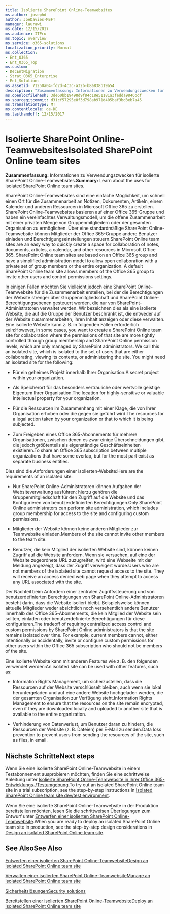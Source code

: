 ```yaml
---
title: Isolierte SharePoint Online-Teamwebsites
ms.author: josephd
author: JoeDavies-MSFT
manager: laurawi
ms.date: 12/15/2017
ms.audience: ITPro
ms.topic: overview
ms.service: o365-solutions
localization_priority: Normal
ms.collection:
- Ent_O365
- Ent_O365_Top
ms.custom:
- DecEntMigration
- Strat_O365_Enterprise
- Ent_Solutions
ms.assetid: 71250a04-fd2d-4c3c-a32b-b8a838b19a54
description: "Zusammenfassung: Informationen zu Verwendungszwecken für isolierte SharePoint Online-Teamwebsites."
ms.openlocfilehash: 3de60bb19498d9f84c18e51181a3fedda9846bdf
ms.sourcegitcommit: d31cf57295e8f3d798ab971d405baf3bd3eb7a45
ms.translationtype: MT
ms.contentlocale: de-DE
ms.lasthandoff: 12/15/2017
---
```

# <a name="isolated-sharepoint-online-team-sites"></a><span data-ttu-id="2c6db-103">Isolierte SharePoint Online-Teamwebsites</span><span class="sxs-lookup"><span data-stu-id="2c6db-103">Isolated SharePoint Online team sites</span></span>

 <span data-ttu-id="2c6db-104">**Zusammenfassung:** Informationen zu Verwendungszwecken für isolierte SharePoint Online-Teamwebsites.</span><span class="sxs-lookup"><span data-stu-id="2c6db-104">**Summary:** Learn about the uses for isolated SharePoint Online team sites.</span></span>
  
<span data-ttu-id="2c6db-p101">SharePoint Online-Teamwebsites sind eine einfache Möglichkeit, um schnell einen Ort für die Zusammenarbeit an Notizen, Dokumenten, Artikeln, einem Kalender und anderen Ressourcen in Microsoft Office 365 zu erstellen. SharePoint Online-Teamwebsites basieren auf einer Office 365-Gruppe und haben ein vereinfachtes Verwaltungsmodell, um die offene Zusammenarbeit mit einer privaten Menge von Gruppenmitgliedern oder der gesamten Organisation zu ermöglichen. Über eine standardmäßige SharePoint Online-Teamwebsite können Mitglieder der Office 365-Gruppe andere Benutzer einladen und Berechtigungseinstellungen steuern.</span><span class="sxs-lookup"><span data-stu-id="2c6db-p101">SharePoint Online team sites are an easy way to quickly create a space for collaboration of notes, documents, articles, a calendar, and other resources in Microsoft Office 365. SharePoint Online team sites are based on an Office 365 group and have a simplified administration model to allow open collaboration with a private set of group members or the entire organization. A default SharePoint Online team site allows members of the Office 365 group to invite other users and control permissions settings.</span></span>
  
<span data-ttu-id="2c6db-p102">In einigen Fällen möchten Sie vielleicht jedoch eine SharePoint Online-Teamwebsite für die Zusammenarbeit erstellen, bei der die Berechtigungen der Website strenger über Gruppenmitgliedschaft und SharePoint Online-Berechtigungsebenen gesteuert werden, die nur von SharePoint-Administratoren verwaltet werden. Wir bezeichnen dies als eine isolierte Website, die auf die Gruppe der Benutzer beschränkt ist, die entweder auf der Website zusammenarbeiten, ihren Inhalt anzeigen oder diese verwalten. Eine isolierte Website kann z. B. in folgenden Fällen erforderlich sein:</span><span class="sxs-lookup"><span data-stu-id="2c6db-p102">However, in some cases, you want to create a SharePoint Online team site for collaboration where the permissions of that site are more tightly controlled through group membership and SharePoint Online permission levels, which are only managed by SharePoint administrators. We call this an isolated site, which is isolated to the set of users that are either collaborating, viewing its contents, or administering the site. You might need an isolated site for the following:</span></span>
  
- <span data-ttu-id="2c6db-111">Für ein geheimes Projekt innerhalb Ihrer Organisation.</span><span class="sxs-lookup"><span data-stu-id="2c6db-111">A secret project within your organization.</span></span>
    
- <span data-ttu-id="2c6db-112">Als Speicherort für das besonders vertrauliche oder wertvolle geistige Eigentum Ihrer Organisation.</span><span class="sxs-lookup"><span data-stu-id="2c6db-112">The location for highly-sensitive or valuable intellectual property for your organization.</span></span>
    
- <span data-ttu-id="2c6db-113">Für die Ressourcen im Zusammenhang mit einer Klage, die von Ihrer Organisation erhoben oder die gegen sie geführt wird.</span><span class="sxs-lookup"><span data-stu-id="2c6db-113">The resources for a legal action taken by your organization or that to which it is being subjected.</span></span>
    
- <span data-ttu-id="2c6db-114">Zum Freigeben eines Office 365-Abonnements für mehrere Organisationen, zwischen denen es zwar einige Überschneidungen gibt, die jedoch größtenteils als eigenständige Geschäftseinheiten existieren.</span><span class="sxs-lookup"><span data-stu-id="2c6db-114">To share an Office 365 subscription between multiple organizations that have some overlap, but for the most part exist as separate business entities.</span></span>
    
<span data-ttu-id="2c6db-115">Dies sind die Anforderungen einer isolierten-Website:</span><span class="sxs-lookup"><span data-stu-id="2c6db-115">Here are the requirements of an isolated site:</span></span>
  
- <span data-ttu-id="2c6db-116">Nur SharePoint Online-Administratoren können Aufgaben der Websiteverwaltung ausführen; hierzu gehören die Gruppenmitgliedschaft für den Zugriff auf die Website und das Konfigurieren von benutzerdefinierten Berechtigungen.</span><span class="sxs-lookup"><span data-stu-id="2c6db-116">Only SharePoint Online administrators can perform site administration, which includes group membership for access to the site and configuring custom permissions.</span></span>
    
- <span data-ttu-id="2c6db-117">Mitglieder der Website können keine anderen Mitglieder zur Teamwebsite einladen.</span><span class="sxs-lookup"><span data-stu-id="2c6db-117">Members of the site cannot invite other members to the team site.</span></span>
    
- <span data-ttu-id="2c6db-p103">Benutzer, die kein Mitglied der isolierten Website sind, können keinen Zugriff auf die Website anfordern. Wenn sie versuchen, auf eine der Website zugeordnete URL zuzugreifen, wird eine Webseite mit der Meldung angezeigt, dass der Zugriff verweigert wurde.</span><span class="sxs-lookup"><span data-stu-id="2c6db-p103">Users who are not members of the isolated site cannot request access to the site. They will receive an access denied web page when they attempt to access any URL associated with the site.</span></span>
    
<span data-ttu-id="2c6db-p104">Der Nachteil beim Anfordern einer zentralen Zugriffssteuerung und von benutzerdefinierten Berechtigungen von SharePoint Online-Administratoren besteht darin, dass die Website isoliert bleibt. Beispielsweise können aktuelle Mitglieder weder absichtlich noch versehentlich andere Benutzer innerhalb des Office 365-Abonnements, die kein Mitglied der Website sein sollten, einladen oder benutzerdefinierte Berechtigungen für diese konfigurieren.</span><span class="sxs-lookup"><span data-stu-id="2c6db-p104">The tradeoff of requiring centralized access control and custom permissions by SharePoint Online administrators is that the site remains isolated over time. For example, current members cannot, either intentionally or accidentally, invite or configure custom permissions for other users within the Office 365 subscription who should not be members of the site.</span></span>
  
<span data-ttu-id="2c6db-122">Eine isolierte Website kann mit anderen Features wie z. B. den folgenden verwendet werden:</span><span class="sxs-lookup"><span data-stu-id="2c6db-122">An isolated site can be used with other features, such as:</span></span>
  
- <span data-ttu-id="2c6db-123">Information Rights Management, um sicherzustellen, dass die Ressourcen auf der Website verschlüsselt bleiben, auch wenn sie lokal heruntergeladen und auf eine andere Website hochgeladen werden, die der gesamten Organisation zur Verfügung steht.</span><span class="sxs-lookup"><span data-stu-id="2c6db-123">Information Rights Management to ensure that the resources on the site remain encrypted, even if they are downloaded locally and uploaded to another site that is available to the entire organization.</span></span>
    
- <span data-ttu-id="2c6db-124">Verhinderung von Datenverlust, um Benutzer daran zu hindern, die Ressourcen der Website (z. B. Dateien) per E-Mail zu senden.</span><span class="sxs-lookup"><span data-stu-id="2c6db-124">Data loss prevention to prevent users from sending the resources of the site, such as files, in email.</span></span>
    
## <a name="next-steps"></a><span data-ttu-id="2c6db-125">Nächste Schritte</span><span class="sxs-lookup"><span data-stu-id="2c6db-125">Next steps</span></span>

<span data-ttu-id="2c6db-126">Wenn Sie eine isolierte SharePoint Online-Teamwebsite in einem Testabonnement ausprobieren möchten, finden Sie eine schrittweise Anleitung unter [Isolierte SharePoint Online-Teamwebsite in Ihrer Office 365-Entwicklungs-/Testumgebung](isolated-sharepoint-online-team-site-dev-test-environment.md).</span><span class="sxs-lookup"><span data-stu-id="2c6db-126">To try out an isolated SharePoint Online team site in a trial subscription, see the step-by-step instructions in [Isolated SharePoint Online team site dev/test environment](isolated-sharepoint-online-team-site-dev-test-environment.md).</span></span>
  
<span data-ttu-id="2c6db-127">Wenn Sie eine isolierte SharePoint Online-Teamwebsite in der Produktion bereitstellen möchten, lesen Sie die schrittweisen Überlegungen zum Entwurf unter [Entwerfen einer isolierten SharePoint Online-Teamwebsite](design-an-isolated-sharepoint-online-team-site.md).</span><span class="sxs-lookup"><span data-stu-id="2c6db-127">When you are ready to deploy an isolated SharePoint Online team site in production, see the step-by-step design considerations in [Design an isolated SharePoint Online team site](design-an-isolated-sharepoint-online-team-site.md).</span></span>
  
## <a name="see-also"></a><span data-ttu-id="2c6db-128">See Also</span><span class="sxs-lookup"><span data-stu-id="2c6db-128">See Also</span></span>

[<span data-ttu-id="2c6db-129">Entwerfen einer isolierten SharePoint Online-Teamwebsite</span><span class="sxs-lookup"><span data-stu-id="2c6db-129">Design an isolated SharePoint Online team site</span></span>](design-an-isolated-sharepoint-online-team-site.md)
  
[<span data-ttu-id="2c6db-130">Verwalten einer isolierten SharePoint Online-Teamwebsite</span><span class="sxs-lookup"><span data-stu-id="2c6db-130">Manage an isolated SharePoint Online team site</span></span>](manage-an-isolated-sharepoint-online-team-site.md)
  
[<span data-ttu-id="2c6db-131">Sicherheitslösungen</span><span class="sxs-lookup"><span data-stu-id="2c6db-131">Security solutions</span></span>](security-solutions.md)

[<span data-ttu-id="2c6db-132">Bereitstellen einer isolierten SharePoint Online-Teamwebsite</span><span class="sxs-lookup"><span data-stu-id="2c6db-132">Deploy an isolated SharePoint Online team site</span></span>](deploy-an-isolated-sharepoint-online-team-site.md)


